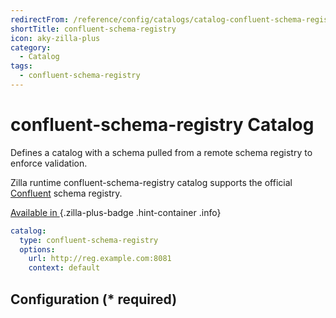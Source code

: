 ```yaml
---
redirectFrom: /reference/config/catalogs/catalog-confluent-schema-registry.html
shortTitle: confluent-schema-registry
icon: aky-zilla-plus
category:
  - Catalog
tags:
  - confluent-schema-registry
---
```


# confluent-schema-registry Catalog

Defines a catalog with a schema pulled from a remote schema registry to enforce validation.

Zilla runtime confluent-schema-registry catalog supports the official [Confluent](https://docs.confluent.io/platform/current/schema-registry/index.html) schema registry.

[Available in <ZillaPlus/>](https://www.aklivity.io/products/zilla-plus)
{.zilla-plus-badge .hint-container .info}

```yaml {2}
catalog:
  type: confluent-schema-registry
  options:
    url: http://reg.example.com:8081
    context: default
```

## Configuration (\* required)

<!-- @include: ../.partials/vault.md -->
<!-- @include: ./.partials/options-schema-registry.md -->
